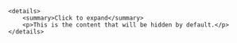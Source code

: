       <details>
          <summary>Click to expand</summary>
          <p>This is the content that will be hidden by default.</p>
      </details>
